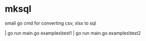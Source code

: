 # mksql
small go cmd for converting csv, xlsx to sql

| go run main.go examples\test1
| go run main.go examples\test2
